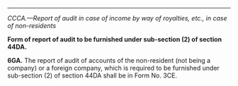 ****

_CCCA.—Report of audit in case of income by way of royalties, etc., in case of non-residents_

**Form of report of audit to be furnished under sub-section (2) of section 44DA.**

**6GA.** The report of audit of accounts of the non-resident (not being a company) or a foreign company, which is required to be furnished under sub-section (2) of section 44DA shall be in Form No. 3CE.